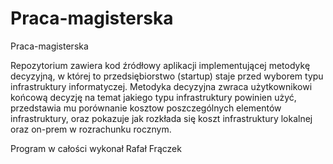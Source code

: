 # Praca-magisterska
Praca-magisterska

Repozytorium zawiera kod źródłowy aplikacji implementującej metodykę decyzyjną, w której to przedsiębiorstwo (startup) staje przed wyborem typu infrastruktury informatyczej.
Metodyka decyzyjna zwraca użytkownikowi końcową decyzję na temat jakiego typu infrastruktury powinien użyć, przedstawia mu porównanie kosztow poszczególnych elementów infrastruktury, oraz
pokazuje jak rozkłada się koszt infrastruktury lokalnej oraz on-prem w rozrachunku rocznym.

Program w całości wykonał
Rafał Frączek
